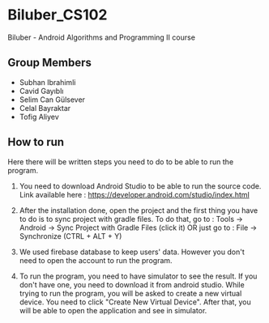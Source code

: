 # Biluber_CS102
Biluber - Android Algorithms and Programming II course
## Group Members
* Subhan Ibrahimli
* Cavid Gayıblı
* Selim Can Gülsever
* Celal Bayraktar
* Tofig Aliyev
## How to run
Here there will be written steps you need to do to be able to run the program.

1. You need to download Android Studio to be able to run the source code. Link available here : 
https://developer.android.com/studio/index.html

2. After the installation done, open the project and the first thing you have to do is to sync project with gradle files. 
To do that, go to : Tools -> Android -> Sync Project with Gradle Files (click it) OR just go to : File -> Synchronize (CTRL + ALT + Y)

3. We used firebase database to keep users' data. However you don't need to open the account to run the program.

4. To run the program, you need to have simulator to see the result. If you don't have one, you need to download it from android studio. 
While trying to run the program, you will be asked to create a new virtual device. You need to click "Create New Virtual Device". 
After that, you will be able to open the application and see in simulator.

